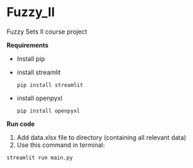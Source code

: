 # Fuzzy_II
Fuzzy Sets II course project

**Requirements**

- Install pip
- install streamlit
  
    ```pip install streamlit```

- install openpyxl

  ```pip install openpyxl```

**Run code**

1. Add data.xlsx file to directory (containing all relevant data)
2. Use this command in terminal:
```
streamlit run main.py
```
